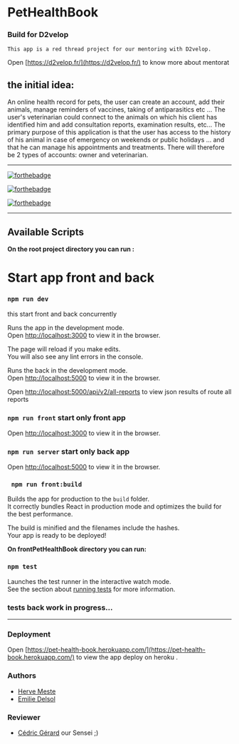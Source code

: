 # PetHealthBook

### Build for D2velop 
    This app is a red thread project for our mentoring with D2velop. 

Open [https://d2velop.fr/](https://d2velop.fr/) to know more about mentorat

## the initial idea: 

An online health record for pets, the user can create an account, add their animals, manage reminders of vaccines, taking of antiparasitics etc ...
The user's veterinarian could connect to the animals on which his client has identified him and add consultation reports, examination results, etc...
The primary purpose of this application is that the user has access to the history of his animal in case of emergency on weekends or public holidays ... 
and that he can manage his appointments and treatments.
There will therefore be 2 types of accounts: owner and veterinarian.

---
[![forthebadge](http://forthebadge.com/images/badges/built-with-love.svg)](http://forthebadge.com) 

[![forthebadge](https://forthebadge.com/images/badges/built-by-developers.svg)](http://forthebadge.com)

[![forthebadge](https://forthebadge.com/images/badges/made-with-javascript.svg)](http://forthebadge.com)

---

## Available Scripts

**On the root project directory you can run :**

# Start app front and back
### `npm run dev`

this start front and back concurrently

Runs the app in the development mode.\
Open [http://localhost:3000](http://localhost:3000) to view it in the browser.

The page will reload if you make edits.\
You will also see any lint errors in the console.

Runs the back in the development mode.\
Open [http://localhost:5000](http://localhost:5000) to view it in the browser.

Open [http://localhost:5000/api/v2/all-reports](http://localhost:5000/api/v2/all-reports) to view json results of route all reports

### `npm run front` start only front app
Open [http://localhost:3000](http://localhost:3000) to view it in the browser.

### `npm run server` start only back app 
Open [http://localhost:5000](http://localhost:5000) to view it in the browser.

### ` npm run front:build`

Builds the app for production to the `build` folder.\
It correctly bundles React in production mode and optimizes the build for the best performance.

The build is minified and the filenames include the hashes.\
Your app is ready to be deployed!


**On frontPetHealthBook directory you can run:** 
### `npm test`

Launches the test runner in the interactive watch mode.\
See the section about [running tests](https://facebook.github.io/create-react-app/docs/running-tests) for more information.

### tests back work in progress...

---

### Deployment

Open [https://pet-health-book.herokuapp.com/](https://pet-health-book.herokuapp.com/) to view the app deploy on heroku .

### Authors 

   - [Herve Meste](https://github.com/HerveMeste) 
   - [Emilie Delsol](https://github.com/emilieDelsol) 

### Reviewer 
   - [Cédric Gérard](https://github.com/cegerard) our Sensei ;)
